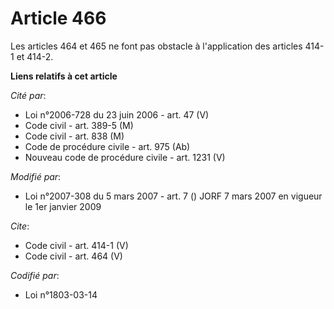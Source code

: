 # Article 466

Les articles 464 et 465 ne font pas obstacle à l'application des articles 414-1 et 414-2.

**Liens relatifs à cet article**

_Cité par_:

  - Loi n°2006-728 du 23 juin 2006 - art. 47 (V)
  - Code civil - art. 389-5 (M)
  - Code civil - art. 838 (M)
  - Code de procédure civile - art. 975 (Ab)
  - Nouveau code de procédure civile - art. 1231 (V)

_Modifié par_:

  - Loi n°2007-308 du 5 mars 2007 - art. 7 () JORF 7 mars 2007 en vigueur le 1er janvier 2009

_Cite_:

  - Code civil - art. 414-1 (V)
  - Code civil - art. 464 (V)

_Codifié par_:

  - Loi n°1803-03-14

